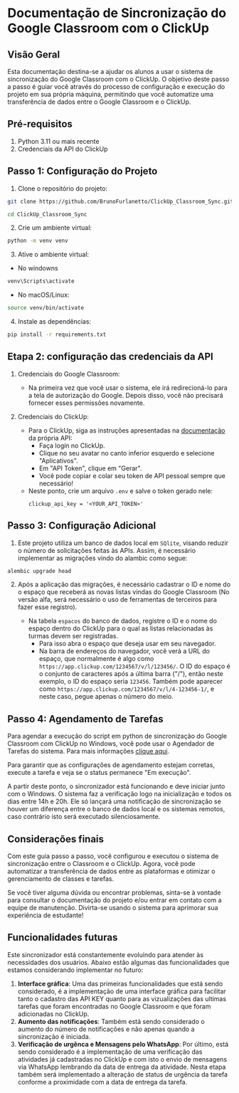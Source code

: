 # Documentação de Sincronização do Google Classroom com o ClickUp

## Visão Geral

Esta documentação destina-se a ajudar os alunos a usar o sistema de
sincronização do Google Classroom com o ClickUp. O objetivo deste passo a
passo é guiar você através do processo de configuração e execução do projeto
em sua própria máquina, permitindo que você automatize uma transferência de
dados entre o Google Classroom e o ClickUp.

## Pré-requisitos

1. Python 3.11 ou mais recente
2. Credenciais da API do ClickUp

## Passo 1: Configuração do Projeto

1. Clone o repositório do projeto:
```bash
git clone https://github.com/BrunoFurlanetto/ClickUp_Classroom_Sync.git

cd ClickUp_Classroom_Sync
```

2. Crie um ambiente virtual:
```bash
python -m venv venv
```

3. Ative o ambiente virtual:

- No windowns

```bash
venv\Scripts\activate
```

- No macOS/Linux:

```bash
source venv/bin/activate
```

4. Instale as dependências:

```bash
pip install -r requirements.txt
```

## Etapa 2: configuração das credenciais da API

1. Credenciais do Google Classroom:
     - Na primeira vez que você usar o sistema, ele irá redirecioná-lo para a 
        tela de autorização do Google. Depois disso, você não precisará 
        fornecer esses permissões novamente.

2. Credenciais do ClickUp:
     - Para o ClickUp, siga as instruções apresentadas na [documentação](https://clickup.com/api/developer-portal/authentication/) da 
        própria API:
       - Faça login no ClickUp.
       - Clique no seu avatar no canto inferior esquerdo e selecione "Aplicativos".
       - Em "API Token", clique em "Gerar".
       - Você pode copiar e colar seu token de API pessoal sempre que necessário!
     - Neste ponto, crie um arquivo `.env` e salve o token gerado nele:
       ```
       clickup_api_key = '<YOUR_API_TOKEN>'
       ```

## Passo 3: Configuração Adicional

1. Este projeto utiliza um banco de dados local em ``SQlite``, visando reduzir 
    o número de solicitações feitas às APIs. Assim, é necessário implementar 
    as migrações vindo do alambic como segue:

```bash
alembic upgrade head
```

2. Após a aplicação das migrações, é necessário cadastrar o ID e nome do
    o espaço que receberá as novas listas vindas do Google Classroom (No
    versão alfa, será necessário o uso de ferramentas de terceiros para fazer
    esse registro).

   - Na tabela ``espacos`` do banco de dados, registre o ID e o nome do
   espaço dentro do ClickUp para o qual as listas relacionadas às turmas
   devem ser registradas.
     - Para isso abra o espaço que deseja usar em seu navegador.
     - Na barra de endereços do navegador, você verá a URL do espaço, que 
     normalmente é algo como `https://app.clickup.com/1234567/v/l/123456/`.
     O ID do espaço é o conjunto de caracteres após a última barra ("/"),
     então neste exemplo, o ID do espaço seria `123456`. Também pode aparecer
     como `https://app.clickup.com/1234567/v/l/4-123456-1/`, e neste
     caso, pegue apenas o número do meio.

## Passo 4: Agendamento de Tarefas

Para agendar a execução do script em python de sincronização do Google
Classroom com ClickUp no Windows, você pode usar o Agendador de Tarefas do sistema. Para mais
informações [clique aqui](https://github.com/BrunoFurlanetto/ClickUp_Classroom_Sync/blob/main/docs/agendamento_tarefa_windows.md).

Para garantir que as configurações de agendamento estejam corretas, execute a tarefa e veja se
o status permanece "Em execução".

A partir deste ponto, o sincronizador está funcionando e deve iniciar junto com
o Windows. O sistema faz a verificação logo na inicialização e todos os dias 
entre 14h e 20h. Ele só lançará uma notificação de sincronização se houver um
diferença entre o banco de dados local e os sistemas remotos, caso contrário isto
será executado silenciosamente.

## Considerações finais

Com este guia passo a passo, você configurou e executou o sistema de 
sincronização entre o Classroom e o ClickUp. Agora, você pode automatizar a 
transferência de dados entre as plataformas e otimizar o gerenciamento de 
classes e tarefas.

Se você tiver alguma dúvida ou encontrar problemas, sinta-se à vontade para 
consultar o documentação do projeto e/ou entrar em contato com a equipe de 
manutenção. Divirta-se usando o sistema para aprimorar sua experiência de 
estudante!

## Funcionalidades futuras

Este sincronizador está constantemente evoluindo para atender às necessidades dos 
usuários. Abaixo estão algumas das funcionalidades que estamos considerando 
implementar no futuro:

1. **Interface gráfica**: Uma das primeiras funcionalidades que está sendo considerado,
é a implementação de uma interface gráfica para facilitar tanto o cadastro das API KEY
quanto para as vizualizações das ultimas tarefas que foram encontradas no Google
Classroom e que foram adicionadas no ClickUp.
2. **Aumento das notificações**: Também está sendo considerado o aumento do número de
notificações e não apenas quando a sincronização é iniciada.
3. **Verificação de urgênca e Mensagens pelo WhatsApp**: Por último, está sendo 
considerado é a implementação de uma verificação das atividades já cadastradas no
ClickUp e com isto o envio de mensagens via WhatsApp lembrando da data de entrega da
atividade. Nesta etapa também será implementado a alteração de status de urgência da
tarefa conforme a proximidade com a data de entrega da tarefa.
